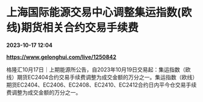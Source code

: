 # 上海国际能源交易中心调整集运指数(欧线)期货相关合约交易手续费

**2023-10-17 12:04**

**https://www.gelonghui.com/live/1250842**

格隆汇10月17日｜上期能源所公告，自2023年10月19日交易起：集运指数（欧线）期货EC2404合约交易手续费调整为成交金额的万分之一。集运指数（欧线）期货EC2404、EC2406、EC2408、EC2410、EC2412合约日内平今仓交易手续费调整为成交金额的万分之一。